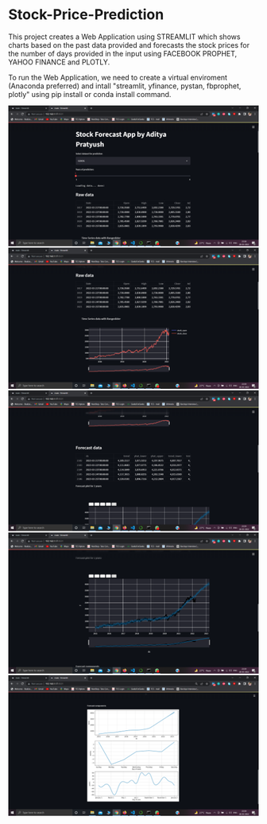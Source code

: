 # Stock-Price-Prediction
This project creates a Web Application using STREAMLIT which shows charts based on the past data provided and forecasts the stock prices for the number of days provided in the input using FACEBOOK PROPHET, YAHOO FINANCE and PLOTLY.

To run the Web Application, we need to create a virtual enviroment (Anaconda preferred) and intall "streamlit, yfinance, pystan, fbprophet, plotly" using pip install or conda install command.

![](images/stockprediction1.png)
![](images/stockprediction2.png)
![](images/stockprediction3.png)
![](images/stockprediction4.png)
![](images/stockprediction5.png)
